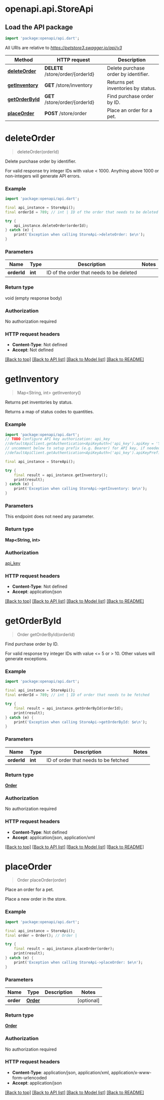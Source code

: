# openapi.api.StoreApi

## Load the API package
```dart
import 'package:openapi/api.dart';
```

All URIs are relative to *https://petstore3.swagger.io/api/v3*

Method | HTTP request | Description
------------- | ------------- | -------------
[**deleteOrder**](StoreApi.md#deleteorder) | **DELETE** /store/order/{orderId} | Delete purchase order by identifier.
[**getInventory**](StoreApi.md#getinventory) | **GET** /store/inventory | Returns pet inventories by status.
[**getOrderById**](StoreApi.md#getorderbyid) | **GET** /store/order/{orderId} | Find purchase order by ID.
[**placeOrder**](StoreApi.md#placeorder) | **POST** /store/order | Place an order for a pet.


# **deleteOrder**
> deleteOrder(orderId)

Delete purchase order by identifier.

For valid response try integer IDs with value < 1000. Anything above 1000 or non-integers will generate API errors.

### Example
```dart
import 'package:openapi/api.dart';

final api_instance = StoreApi();
final orderId = 789; // int | ID of the order that needs to be deleted

try {
    api_instance.deleteOrder(orderId);
} catch (e) {
    print('Exception when calling StoreApi->deleteOrder: $e\n');
}
```

### Parameters

Name | Type | Description  | Notes
------------- | ------------- | ------------- | -------------
 **orderId** | **int**| ID of the order that needs to be deleted | 

### Return type

void (empty response body)

### Authorization

No authorization required

### HTTP request headers

 - **Content-Type**: Not defined
 - **Accept**: Not defined

[[Back to top]](#) [[Back to API list]](../README.md#documentation-for-api-endpoints) [[Back to Model list]](../README.md#documentation-for-models) [[Back to README]](../README.md)

# **getInventory**
> Map<String, int> getInventory()

Returns pet inventories by status.

Returns a map of status codes to quantities.

### Example
```dart
import 'package:openapi/api.dart';
// TODO Configure API key authorization: api_key
//defaultApiClient.getAuthentication<ApiKeyAuth>('api_key').apiKey = 'YOUR_API_KEY';
// uncomment below to setup prefix (e.g. Bearer) for API key, if needed
//defaultApiClient.getAuthentication<ApiKeyAuth>('api_key').apiKeyPrefix = 'Bearer';

final api_instance = StoreApi();

try {
    final result = api_instance.getInventory();
    print(result);
} catch (e) {
    print('Exception when calling StoreApi->getInventory: $e\n');
}
```

### Parameters
This endpoint does not need any parameter.

### Return type

**Map<String, int>**

### Authorization

[api_key](../README.md#api_key)

### HTTP request headers

 - **Content-Type**: Not defined
 - **Accept**: application/json

[[Back to top]](#) [[Back to API list]](../README.md#documentation-for-api-endpoints) [[Back to Model list]](../README.md#documentation-for-models) [[Back to README]](../README.md)

# **getOrderById**
> Order getOrderById(orderId)

Find purchase order by ID.

For valid response try integer IDs with value <= 5 or > 10. Other values will generate exceptions.

### Example
```dart
import 'package:openapi/api.dart';

final api_instance = StoreApi();
final orderId = 789; // int | ID of order that needs to be fetched

try {
    final result = api_instance.getOrderById(orderId);
    print(result);
} catch (e) {
    print('Exception when calling StoreApi->getOrderById: $e\n');
}
```

### Parameters

Name | Type | Description  | Notes
------------- | ------------- | ------------- | -------------
 **orderId** | **int**| ID of order that needs to be fetched | 

### Return type

[**Order**](Order.md)

### Authorization

No authorization required

### HTTP request headers

 - **Content-Type**: Not defined
 - **Accept**: application/json, application/xml

[[Back to top]](#) [[Back to API list]](../README.md#documentation-for-api-endpoints) [[Back to Model list]](../README.md#documentation-for-models) [[Back to README]](../README.md)

# **placeOrder**
> Order placeOrder(order)

Place an order for a pet.

Place a new order in the store.

### Example
```dart
import 'package:openapi/api.dart';

final api_instance = StoreApi();
final order = Order(); // Order | 

try {
    final result = api_instance.placeOrder(order);
    print(result);
} catch (e) {
    print('Exception when calling StoreApi->placeOrder: $e\n');
}
```

### Parameters

Name | Type | Description  | Notes
------------- | ------------- | ------------- | -------------
 **order** | [**Order**](Order.md)|  | [optional] 

### Return type

[**Order**](Order.md)

### Authorization

No authorization required

### HTTP request headers

 - **Content-Type**: application/json, application/xml, application/x-www-form-urlencoded
 - **Accept**: application/json

[[Back to top]](#) [[Back to API list]](../README.md#documentation-for-api-endpoints) [[Back to Model list]](../README.md#documentation-for-models) [[Back to README]](../README.md)

